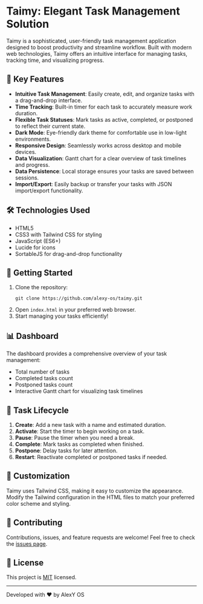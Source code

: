 # Taimy: Elegant Task Management Solution

Taimy is a sophisticated, user-friendly task management application designed to boost productivity and streamline workflow. Built with modern web technologies, Taimy offers an intuitive interface for managing tasks, tracking time, and visualizing progress.

## 🌟 Key Features

- **Intuitive Task Management**: Easily create, edit, and organize tasks with a drag-and-drop interface.
- **Time Tracking**: Built-in timer for each task to accurately measure work duration.
- **Flexible Task Statuses**: Mark tasks as active, completed, or postponed to reflect their current state.
- **Dark Mode**: Eye-friendly dark theme for comfortable use in low-light environments.
- **Responsive Design**: Seamlessly works across desktop and mobile devices.
- **Data Visualization**: Gantt chart for a clear overview of task timelines and progress.
- **Data Persistence**: Local storage ensures your tasks are saved between sessions.
- **Import/Export**: Easily backup or transfer your tasks with JSON import/export functionality.

## 🛠️ Technologies Used

- HTML5
- CSS3 with Tailwind CSS for styling
- JavaScript (ES6+)
- Lucide for icons
- SortableJS for drag-and-drop functionality

## 🚀 Getting Started

1. Clone the repository:
   ```
   git clone https://github.com/alexy-os/taimy.git
   ```
2. Open `index.html` in your preferred web browser.
3. Start managing your tasks efficiently!

## 📊 Dashboard

The dashboard provides a comprehensive overview of your task management:

- Total number of tasks
- Completed tasks count
- Postponed tasks count
- Interactive Gantt chart for visualizing task timelines

## 🔄 Task Lifecycle

1. **Create**: Add a new task with a name and estimated duration.
2. **Activate**: Start the timer to begin working on a task.
3. **Pause**: Pause the timer when you need a break.
4. **Complete**: Mark tasks as completed when finished.
5. **Postpone**: Delay tasks for later attention.
6. **Restart**: Reactivate completed or postponed tasks if needed.

## 🎨 Customization

Taimy uses Tailwind CSS, making it easy to customize the appearance. Modify the Tailwind configuration in the HTML files to match your preferred color scheme and styling.

## 🤝 Contributing

Contributions, issues, and feature requests are welcome! Feel free to check the [issues page](https://github.com/alexy-os/taimy/issues).

## 📜 License

This project is [MIT](https://choosealicense.com/licenses/mit/) licensed.

---

Developed with ❤️ by AlexY OS